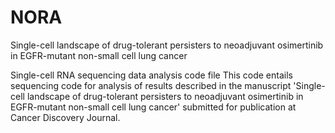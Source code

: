 # NORA
Single-cell landscape of drug-tolerant persisters to neoadjuvant osimertinib in EGFR-mutant non-small cell lung cancer


Single-cell RNA sequencing data analysis code file
This code entails sequencing code for analysis of results described in the manuscript 'Single-cell landscape of drug-tolerant persisters to neoadjuvant osimertinib in EGFR-mutant non-small cell lung cancer' submitted for publication at Cancer Discovery Journal.
